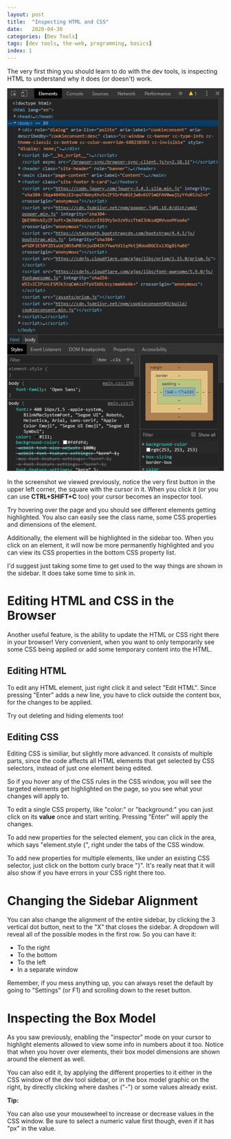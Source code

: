 ```yaml
---
layout: post
title:  "Inspecting HTML and CSS"
date:   2020-04-30
categories: [Dev Tools]
tags: [dev tools, the-web, programming, basics]
index: 1
---
```


The very first thing you should learn to do with the dev tools, is inspecting HTML to understand why it does (or doesn't) work.

<img src="./ChromeDevToolsDefaultLayout.png">

In the screenshot we viewed previously, notice the very first button in the upper left corner, the square with the cursor in it. When you click it (or you can use **CTRL+SHIFT+C** too) your cursor becomes an inspector tool. 

Try hovering over the page and you should see different elements getting highlighted. You also can easily see the class name, some CSS properties and dimensions of the element.

Additionally, the element will be highlighted in the sidebar too. When you click on an element, it will now be more permanently highlighted and you can view its CSS properties in the bottom CSS property list.

I'd suggest just taking some time to get used to the way things are shown in the sidebar. It does take some time to sink in.

# Editing HTML and CSS in the Browser

Another useful feature, is the ability to update the HTML or CSS right there in your browser! Very convenient, when you want to only temporarily see some CSS being applied or add some temporary content into the HTML.

## Editing HTML

To edit any HTML element, just right click it and select "Edit HTML". Since pressing "Enter" adds a new line, you have to click outside the content box, for the changes to be applied.

Try out deleting and hiding elements too!

## Editing CSS

Editing CSS is similiar, but slightly more advanced. It consists of multiple parts, since the code affects all HTML elements that get selected by CSS selectors, instead of just one element being edited.

So if you hover any of the CSS rules in the CSS window, you will see the targeted elements get highlighted on the page, so you see what your changes will apply to.

To edit a single CSS property, like "color:" or "background:" you can just click on its **value** once and start writing. Pressing "Enter" will apply the changes.

To add new properties for the selected element, you can click in the area, which says "element.style {", right under the tabs of the CSS window.

To add new properties for multiple elements, like under an existing CSS selector, just click on the bottom curly brace "}". It's really neat that it will also show if you have errors in your CSS right there too.

# Changing the Sidebar Alignment

You can also change the alignment of the entire sidebar, by clicking the 3 vertical dot button, next to the "X" that closes the sidebar. A dropdown will reveal all of the possible modes in the first row. So you can have it:

* To the right
* To the bottom
* To the left
* In a separate window

Remember, if you mess anything up, you can always reset the default by going to "Settings" (or F1) and scrolling down to the reset button.

# Inspecting the Box Model

As you saw previously, enabling the "inspector" mode on your cursor to highlight elements allowed to view some info in numbers about it too. Notice that when you hover over elements, their box model dimensions are shown around the element as well.

You can also edit it, by applying the different properties to it either in the CSS window of the dev tool sidebar, or in the box model graphic on the right, by directly clicking where dashes ("-") or some values already exist.

**Tip:**

You can also use your mousewheel to increase or decrease values in the CSS window. Be sure to select a numeric value first though, even if it has "px" in the value.
